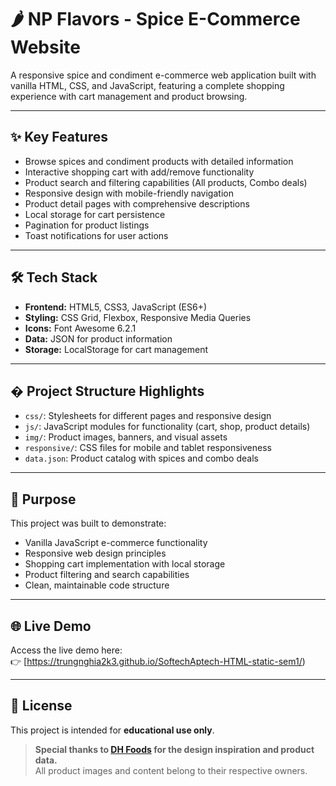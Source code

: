 # 🌶️ NP Flavors - Spice E-Commerce Website

A responsive spice and condiment e-commerce web application built with vanilla HTML, CSS, and JavaScript, featuring a complete shopping experience with cart management and product browsing.

---

## ✨ Key Features
- Browse spices and condiment products with detailed information
- Interactive shopping cart with add/remove functionality
- Product search and filtering capabilities (All products, Combo deals)
- Responsive design with mobile-friendly navigation
- Product detail pages with comprehensive descriptions
- Local storage for cart persistence
- Pagination for product listings
- Toast notifications for user actions

---

## 🛠️ Tech Stack
- **Frontend:** HTML5, CSS3, JavaScript (ES6+)
- **Styling:** CSS Grid, Flexbox, Responsive Media Queries
- **Icons:** Font Awesome 6.2.1
- **Data:** JSON for product information
- **Storage:** LocalStorage for cart management

---

## � Project Structure Highlights
- `css/`: Stylesheets for different pages and responsive design
- `js/`: JavaScript modules for functionality (cart, shop, product details)
- `img/`: Product images, banners, and visual assets
- `responsive/`: CSS files for mobile and tablet responsiveness
- `data.json`: Product catalog with spices and combo deals

---

## 🎯 Purpose
This project was built to demonstrate:
- Vanilla JavaScript e-commerce functionality
- Responsive web design principles
- Shopping cart implementation with local storage
- Product filtering and search capabilities
- Clean, maintainable code structure

---

## 🌐 Live Demo

Access the live demo here:  
👉 [https://trungnghia2k3.github.io/SoftechAptech-HTML-static-sem1/)

---

## 📄 License

This project is intended for **educational use only**.  
> **Special thanks to [DH Foods](https://dhfoods.com.vn/vn/san-pham.html) for the design inspiration and product data.**  
All product images and content belong to their respective owners.
